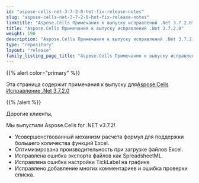 ```yaml
---
id: "aspose-cells-net-3-7-2-0-hot-fix-release-notes"
slug: "aspose-cells-net-3-7-2-0-hot-fix-release-notes"
linktitle: "Aspose.Cells Примечания к выпуску исправлений .Net 3.7.2.0"
title: "Aspose.Cells Примечания к выпуску исправлений .Net 3.7.2.0"
weight: 190
description: "Aspose.Cells Примечания к выпуску исправлений .Net 3.7.2.0 – the latest updates and fixes."
type: "repository"
layout: "release"
family_listing_page_title: "Aspose.Cells Примечания к выпуску исправлений .Net 3.7.2.0"
---
```

{{% alert color="primary" %}} 

 Эта страница содержит примечания к выпуску для[Aspose.Cells Исправление .Net 3.7.2.0](https://releases.aspose.com/cells/net/new-releases/aspose.cells-.net-3.7.2.0-hot-fix/)

{{% /alert %}} 

 Дорогие клиенты,

 Мы выпустили Aspose.Cells for .NET v3.7.2!

- Усовершенствованный механизм расчета формул для поддержки большего количества функций Excel.
- Оптимизирована производительность при загрузке файлов Excel.
- Исправлена ошибка экспорта файлов как SpreadsheetML.
- Исправлена ошибка настройки TickLabel на графике
- Исправлено добавление многих комментариев и ошибка проверки списка.
